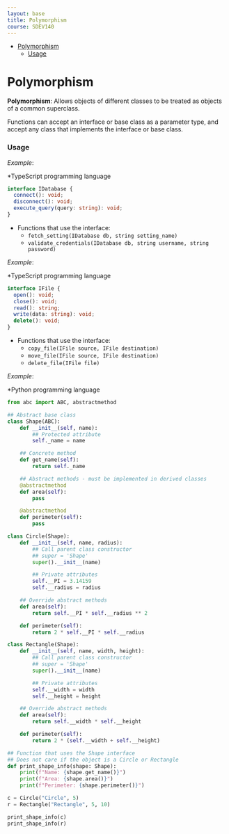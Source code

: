 ```yaml
---
layout: base
title: Polymorphism
course: SDEV140
---
```


- [Polymorphism](#polymorphism)
  - [Usage](#usage)

# Polymorphism

**Polymorphism**: Allows objects of different classes to be treated as objects of a common superclass.

Functions can accept an interface or base class as a parameter type, and accept any class that implements the interface or base class.

### Usage

_Example_:

\*TypeScript programming language

```typescript
interface IDatabase {
  connect(): void;
  disconnect(): void;
  execute_query(query: string): void;
}
```

- Functions that use the interface:
  - `fetch_setting(IDatabase db, string setting_name)`
  - `validate_credentials(IDatabase db, string username, string password)`

_Example_:

\*TypeScript programming language

```typescript
interface IFile {
  open(): void;
  close(): void;
  read(): string;
  write(data: string): void;
  delete(): void;
}
```

- Functions that use the interface:
  - `copy_file(IFile source, IFile destination)`
  - `move_file(IFile source, IFile destination)`
  - `delete_file(IFile file)`

_Example_:

\*Python programming language

```python
from abc import ABC, abstractmethod

## Abstract base class
class Shape(ABC):
    def __init__(self, name):
        ## Protected attribute
        self._name = name

    ## Concrete method
    def get_name(self):
        return self._name

    ## Abstract methods - must be implemented in derived classes
    @abstractmethod
    def area(self):
        pass

    @abstractmethod
    def perimeter(self):
        pass

class Circle(Shape):
    def __init__(self, name, radius):
        ## Call parent class constructor
        ## super = 'Shape'
        super().__init__(name)

        ## Private attributes
        self.__PI = 3.14159
        self.__radius = radius

    ## Override abstract methods
    def area(self):
        return self.__PI * self.__radius ** 2

    def perimeter(self):
        return 2 * self.__PI * self.__radius

class Rectangle(Shape):
    def __init__(self, name, width, height):
        ## Call parent class constructor
        ## super = 'Shape'
        super().__init__(name)

        ## Private attributes
        self.__width = width
        self.__height = height

    ## Override abstract methods
    def area(self):
        return self.__width * self.__height

    def perimeter(self):
        return 2 * (self.__width + self.__height)
```

```python
## Function that uses the Shape interface
## Does not care if the object is a Circle or Rectangle
def print_shape_info(shape: Shape):
    print(f"Name: {shape.get_name()}")
    print(f"Area: {shape.area()}")
    print(f"Perimeter: {shape.perimeter()}")

c = Circle("Circle", 5)
r = Rectangle("Rectangle", 5, 10)

print_shape_info(c)
print_shape_info(r)
```
